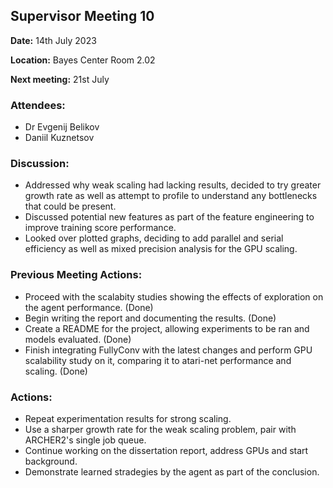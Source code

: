 ## Supervisor Meeting 10
**Date:** 14th July 2023

**Location:** Bayes Center Room 2.02

**Next meeting:** 21st July 

### Attendees:
* Dr Evgenij Belikov
* Daniil Kuznetsov

### Discussion:
* Addressed why weak scaling had lacking results, decided to try greater growth rate as well as attempt to profile to understand any bottlenecks that could be present.
* Discussed potential new features as part of the feature engineering to improve training score performance.
* Looked over plotted graphs, deciding to add parallel and serial efficiency as well as mixed precision analysis for the GPU scaling.

### Previous Meeting Actions:
* Proceed with the scalabity studies showing the effects of exploration on the agent performance. (Done)
* Begin writing the report and documenting the results. (Done)
* Create a README for the project, allowing experiments to be ran and models evaluated. (Done)
* Finish integrating FullyConv with the latest changes and perform GPU scalability study on it, comparing it to atari-net performance and scaling. (Done)

### Actions:
* Repeat experimentation results for strong scaling.
* Use a sharper growth rate for the weak scaling problem, pair with ARCHER2's single job queue.
* Continue working on the dissertation report, address GPUs and start background.
* Demonstrate learned stradegies by the agent as part of the conclusion.
